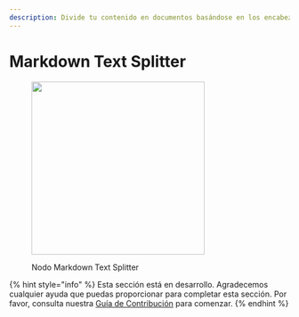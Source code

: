 ```yaml
---
description: Divide tu contenido en documentos basándose en los encabezados de Markdown.
---
```


# Markdown Text Splitter

<figure><img src="../../../.gitbook/assets/image (153).png" alt="" width="311"><figcaption><p>Nodo Markdown Text Splitter</p></figcaption></figure>

{% hint style="info" %}
Esta sección está en desarrollo. Agradecemos cualquier ayuda que puedas proporcionar para completar esta sección. Por favor, consulta nuestra [Guía de Contribución](../../../contributing/) para comenzar.
{% endhint %}
